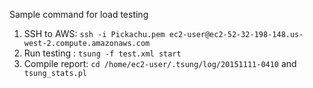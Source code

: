Sample command for load testing
1. SSH to AWS: `ssh -i Pickachu.pem ec2-user@ec2-52-32-198-148.us-west-2.compute.amazonaws.com`
2. Run testing : `tsung -f test.xml start`
3. Compile report: `cd /home/ec2-user/.tsung/log/20151111-0410` and ` tsung_stats.pl`
